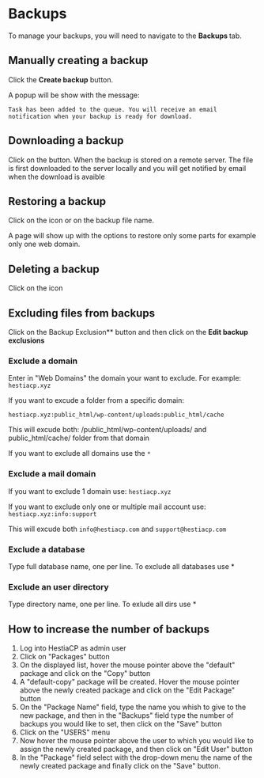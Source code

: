 # Backups

To manage your backups, you will need to navigate to the **Backups <i class="fas fa-fw fa-file-archive"></i>** tab.

## Manually creating a backup

Click the **<i class="fas fa-fw fa-plus-circle"></i> Create backup** button.

A popup will be show with the message:

`Task has been added to the queue. You will receive an email notification when your backup is ready for download.`

## Downloading a backup

Click on the **<i class="fas fa-file-download"></i>** button. When the backup is stored on a remote server. The file is first downloaded to the server locally and you will get notified by email when the download is avaible

## Restoring a backup

Click on the **<i class="fas fa-undo"></i>** icon or on the backup file name. 

A page will show up with the options to restore only some parts for example only one web domain. 

## Deleting a backup

 Click on the **<i class="fas fa-trash"></i>** icon

## Excluding files from backups

Click on the **<i class="fas fa-folder-minus"></i>** Backup Exclusion** button and then click on the **<i class="fas fa-pencil-alt"></i> Edit backup exclusions**

### Exclude a domain

Enter in "Web Domains" the domain your want to exclude.  For example:
`hestiacp.xyz`

If you want to excude a folder from a specific domain:

`hestiacp.xyz:public_html/wp-content/uploads:public_html/cache`

This will excude both: /public_html/wp-content/uploads/ and public_html/cache/ folder from that domain

If you want to exclude all domains use the `*`

### Exclude a mail domain

If you want to exclude 1 domain use: 
`hestiacp.xyz`

If you want to exclude only one or multiple mail account use: `hestiacp.xyz:info:support`

This will excude both `info@hestiacp.com` and `support@hestiacp.com`

### Exclude a database

Type full database name, one per line. To exclude all databases use *

### Exclude an user directory

Type directory name, one per line. To exlude all dirs use *

## How to increase the number of backups

1.  Log into HestiaCP as admin user
2.  Click on "Packages" button
3.  On the displayed list, hover the mouse pointer above the "default" package and click on the "Copy" button
4.  A "default-copy" package will be created. Hover the mouse pointer above the newly created package and click on the "Edit Package" button
5.  On the "Package Name" field, type the name you whish to give to the new package, and then in the "Backups" field type the number of backups you would like to set, then click on the "Save" button
6.  Click on the "USERS" menu
7.  Now hover the mouse pointer above the user to which you would like to assign the newly created package, and then click on "Edit User" button
8.  In the "Package" field select with the drop-down menu the name of the newly created package and finally click on the "Save" button.
